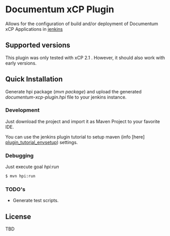 # Documentum xCP Plugin

 Allows for the configuration of build and/or deployment of Documentum xCP Applications in [jenkins](http://jenkins-ci.org/)

## Supported versions

 This plugin was only tested with xCP 2.1 . However, it should also work with early versions.
 
## Quick Installation

 Generate hpi package (*mvn package*) and upload the generated *documentum-xcp-plugin.hpi* file to your jenkins instance.

### Development

 Just download the project and import it as Maven Project to your favorite IDE.

 You can use the jenkins plugin tutorial to setup maven (info [here] [plugin_tutorial_envsetup]) settings.

### Debugging

 Just execute goal *hpi:run*
 ```sh
 $ mvn hpi:run
 ```

### TODO's

 - Generate test scripts.

License
----

TBD

[plugin_tutorial_envsetup]:https://wiki.jenkins-ci.org/display/JENKINS/Plugin+tutorial#Plugintutorial-SettingUpEnvironment